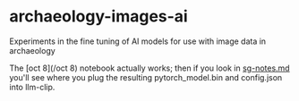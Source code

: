 # archaeology-images-ai
Experiments in the fine tuning of AI models for use with image data in archaeology

The [oct 8](/oct 8) notebook actually works; then if you look in [sg-notes.md](sg-notes.md) you'll see where you plug the resulting pytorch_model.bin and config.json into llm-clip.
